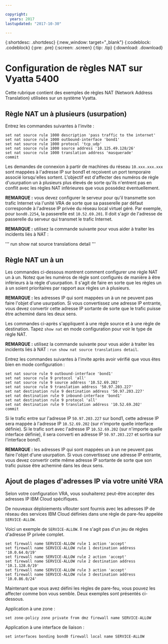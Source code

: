 ```yaml
---

copyright:
  years: 2017
lastupdated: "2017-10-30"

---
```


{:shortdesc: .shortdesc}
{:new_window: target="_blank"}
{:codeblock: .codeblock}
{:pre: .pre}
{:screen: .screen}
{:tip: .tip}
{:download: .download}

# Configuration de règles NAT sur Vyatta 5400
Cette rubrique contient des exemples de règles NAT (Network Address Translation) utilisées sur un système Vyatta.

## Règle NAT un à plusieurs (usurpation)

Entrez les commandes suivantes à l'invite :

~~~
set nat source rule 1000 description 'pass traffic to the internet'
set nat source rule 1000 outbound-interface 'bond1'
set nat source rule 1000 protocol 'tcp_udp'
set nat source rule 1000 source address '10.125.49.128/26'
set nat source rule 1000 translation address 'masquerade'
commit
~~~

Les demandes de connexion à partir de machines du réseau `10.xxx.xxx.xxx` sont mappées à l'adresse IP sur bond1 et reçoivent un port temporaire associé lorsqu'elles sortent. L'objectif est d'affecter des numéros de règle d'usurpation un à plusieurs plus élevés de sorte qu'ils n'entrent pas en conflit avec les règles NAT inférieures que vous possédez éventuellement. 

**REMARQUE :** vous devez configurer le serveur pour qu'il transmette son trafic Internet via l'unité VRA de sorte que sa passerelle par défaut corresponde à l'adresse IP privée du réseau local virtuel géré. Par exemple, pour `bond0.2254`, la passerelle est `10.52.69.201`. Il doit s'agir de l'adresse de passerelle du serveur qui transmet le trafic Internet. 

**REMARQUE :** utilisez la commande suivante pour vous aider à traiter les incidents liés à NAT : 

'''
run show nat source translations detail 
'''

## Règle NAT un à un

Les commandes ci-dessous montrent comment configurer une règle NAT un à un. Notez que les numéros de règle sont configurés de manière à être inférieurs à la règle d'usurpation. Il s'agit de faire en sorte que les règles un à un soient prioritaires par rapport aux règles un à plusieurs. 

**REMARQUE :** les adresses IP qui sont mappées un à un ne peuvent pas faire l'objet d'une usurpation. Si vous convertissez une adresse IP entrante, vous devez convertir cette adresse IP sortante de sorte que le trafic puisse être acheminé dans les deux sens. 

Les commandes ci-après s'appliquent à une règle source et à une règle de destination. Tapez `show nat` en mode configuration pour voir le type de règle NAT. 

**REMARQUE :** utilisez la commande suivante pour vous aider à traiter les incidents liés à NAT : `run show nat source translations detail`. 

Entrez les commandes suivantes à l'invite après avoir vérifié que vous êtes bien en mode configuration :

~~~
set nat source rule 9 outbound-interface 'bond1'
set nat source rule 9 protocol 'all'
set nat source rule 9 source address '10.52.69.202'
set nat source rule 9 translation address '50.97.203.227'
set nat destination rule 9 destination address '50.97.203.227'
set nat destination rule 9 inbound-interface 'bond1'
set nat destination rule 9 protocol 'all'
set nat destination rule 9 translation address '10.52.69.202'
commit
~~~

Si le trafic entre sur l'adresse IP `50.97.203.227` sur bond1, cette adresse IP sera mappée à l'adresse IP `10.52.69.202` (sur n'importe quelle interface définie). Si le trafic sort avec l'adresse IP `10.52.69.202` (sur n'importe quelle interface définie), il sera converti en adresse IP `50.97.203.227` et sortira sur l'interface bond1.

**REMARQUE :** les adresses IP qui sont mappées un à un ne peuvent pas faire l'objet d'une usurpation. Si vous convertissez une adresse IP entrante, vous devez convertir cette même adresse IP sortante de sorte que son trafic puisse être acheminé dans les deux sens. 


## Ajout de plages d'adresses IP via votre unité VRA

Selon votre configuration VRA, vous souhaiterez peut-être accepter des adresses IP IBM Cloud spécifiques.  

De nouveaux déploiements vRouter sont fournis avec les adresses IP de réseau des services IBM Cloud définies dans une règle de pare-feu appelée `SERVICE-ALLOW`.

Voici un exemple de `SERVICE-ALLOW`. Il ne s'agit pas d'un jeu de règles d'adresse IP privée complet. 

~~~
set firewall name SERVICE-ALLOW rule 1 action 'accept'
set firewall name SERVICE-ALLOW rule 1 destination address '10.0.64.0/19'
set firewall name SERVICE-ALLOW rule 2 action 'accept'
set firewall name SERVICE-ALLOW rule 2 destination address '10.1.128.0/19'
set firewall name SERVICE-ALLOW rule 3 action 'accept'
set firewall name SERVICE-ALLOW rule 3 destination address '10.0.86.0/24'
~~~

Maintenant que vous avez défini les règles de pare-feu, vous pouvez les affecter comme bon vous semble. Deux exemples sont présentés ci-dessous. 

Application à une zone :

`set zone-policy zone private from dmz firewall name SERVICE-ALLOW`

Application à une interface de liaison :

`set interfaces bonding bond0 firewall local name SERVICE-ALLOW`
